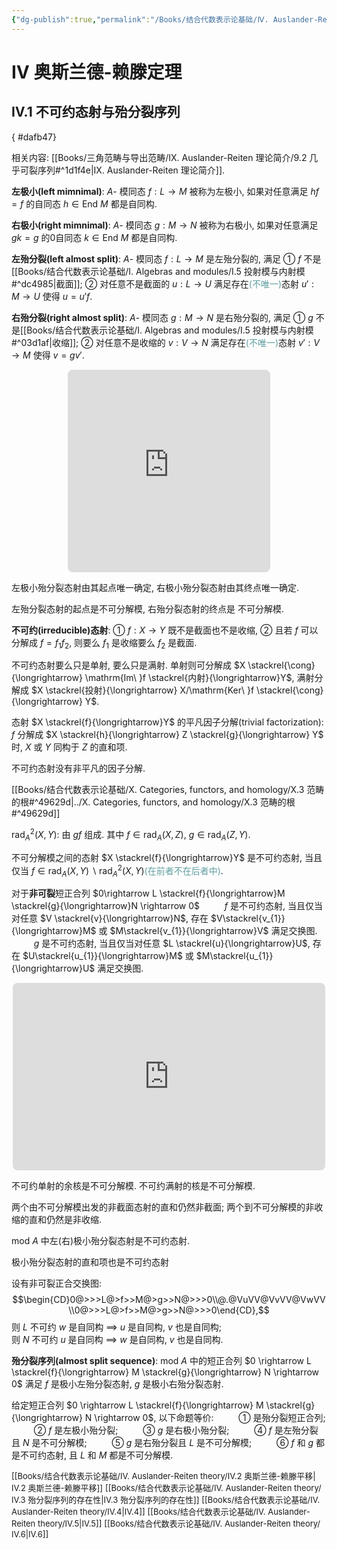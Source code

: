 ```yaml
---
{"dg-publish":true,"permalink":"/Books/结合代数表示论基础/Ⅳ. Auslander-Reiten theory/Ⅳ.1 不可约态射与殆分裂序列/","dgPassFrontmatter":true,"created":"2024-08-05T17:36:37.754+08:00","updated":"2024-08-07T08:49:51.101+08:00"}
---
```


# Ⅳ 奥斯兰德-赖滕定理

## Ⅳ.1 不可约态射与殆分裂序列  
{ #dafb47}


相关内容: [[Books/三角范畴与导出范畴/Ⅸ. Auslander-Reiten 理论简介/9.2 几乎可裂序列#^1d1f4e\|Ⅸ. Auslander-Reiten 理论简介]].

**左极小(left mimnimal)**: $A$- 模同态 $f:L \rightarrow M$ 被称为左极小, 如果对任意满足 $hf=f$ 的自同态 $h \in \mathrm{End\ } M$ 都是自同构.

**右极小(right mimnimal)**: $A$- 模同态 $g:M \rightarrow N$ 被称为右极小, 如果对任意满足 $gk=g$ 的0自同态 $k \in \mathrm{End\ } M$ 都是自同构.

**左殆分裂(left almost split)**: $A$- 模同态 $f:L \rightarrow M$ 是左殆分裂的, 满足 ① $f$ 不是[[Books/结合代数表示论基础/Ⅰ. Algebras and modules/Ⅰ.5 投射模与内射模#^dc4985\|截面]]; ② 对任意不是截面的 $u:L \rightarrow U$ 满足存在<font color=CadetBlue>(不唯一)</font>态射 $u':M \rightarrow U$ 使得 $u=u'f$. 

**右殆分裂(right almost split)**: $A$- 模同态 $g:M \rightarrow N$ 是右殆分裂的, 满足 ① $g$ 不是[[Books/结合代数表示论基础/Ⅰ. Algebras and modules/Ⅰ.5 投射模与内射模#^03d1af\|收缩]]; ② 对任意不是收缩的 $v:V \rightarrow N$ 满足存在<font color=CadetBlue>(不唯一)</font>态射 $v':V \rightarrow M$ 使得 $v=gv'$. 

<div style="text-align: center;">
<iframe class="quiver-embed" src="https://q.uiver.app/#q=WzAsNSxbMCwxLCJMIl0sWzEsMSwiTSJdLFswLDIsIlUiXSxbMiwxLCJOIl0sWzIsMCwiViJdLFswLDEsImYiXSxbMSwyLCJ1JyIsMCx7InN0eWxlIjp7ImJvZHkiOnsibmFtZSI6ImRhc2hlZCJ9fX1dLFswLDIsInUiLDJdLFsxLDMsImciXSxbNCwzLCJ2Il0sWzQsMSwidiciLDIseyJzdHlsZSI6eyJib2R5Ijp7Im5hbWUiOiJkYXNoZWQifX19XV0=&embed" width="324" height="324" style="border-radius: 8px; border: none;"></iframe>
</div>

左极小殆分裂态射由其起点唯一确定, 右极小殆分裂态射由其终点唯一确定.

左殆分裂态射的起点是不可分解模, 右殆分裂态射的终点是 不可分解模.

**不可约(irreducible)态射**: ① $f:X \rightarrow Y$ 既不是截面也不是收缩, ② 且若 $f$ 可以分解成 $f=f_{1}f_{2}$, 则要么 $f_{1}$ 是收缩要么 $f_{2}$ 是截面. 

不可约态射要么只是单射, 要么只是满射. 单射则可分解成 $X \stackrel{\cong}{\longrightarrow} \mathrm{Im\ }f \stackrel{内射}{\longrightarrow}Y$, 满射分解成 $X \stackrel{投射}{\longrightarrow} X/\mathrm{Ker\ }f \stackrel{\cong}{\longrightarrow} Y$.

态射 $X \stackrel{f}{\longrightarrow}Y$ 的平凡因子分解(trivial factorization):  $f$ 分解成 $X \stackrel{h}{\longrightarrow} Z \stackrel{g}{\longrightarrow} Y$ 时,  $X$ 或 $Y$ 同构于 $Z$ 的直和项. 

不可约态射没有非平凡的因子分解. 

[[Books/结合代数表示论基础/Ⅹ. Categories, functors, and homology/Ⅹ.3 范畴的根#^49629d\|../Ⅹ. Categories, functors, and homology/Ⅹ.3 范畴的根#^49629d]]

 $\mathrm{rad}^{2}_{A}(X,Y)$: 由  $gf$ 组成. 其中 $f\in \mathrm{rad}_{A}(X,Z)$,  $g \in \mathrm{rad}_{A}(Z,Y)$.

不可分解模之间的态射 $X \stackrel{f}{\longrightarrow}Y$ 是不可约态射, 当且仅当 $f\in \mathrm{rad }_A(X,Y) \backslash \mathrm{rad }_A^2(X,Y)$<font color=CadetBlue>(在前者不在后者中)</font>.

对于**非可裂**短正合列 $0\rightarrow L \stackrel{f}{\longrightarrow}M \stackrel{g}{\longrightarrow}N \rightarrow 0$ 
$\qquad$ $f$ 是不可约态射, 当且仅当对任意 $V \stackrel{v}{\longrightarrow}N$, 存在 $V\stackrel{v_{1}}{\longrightarrow}M$ 或 $M\stackrel{v_{1}}{\longrightarrow}V$ 满足交换图.
$\qquad$ $g$ 是不可约态射, 当且仅当对任意 $L \stackrel{u}{\longrightarrow}U$, 存在 $U\stackrel{u_{1}}{\longrightarrow}M$ 或 $M\stackrel{u_{1}}{\longrightarrow}U$ 满足交换图. 
 <div style="text-align: center;">
<iframe class="quiver-embed" src="https://q.uiver.app/#q=WzAsNyxbMCwxLCIwIl0sWzEsMSwiTCJdLFsyLDEsIk0iXSxbMywxLCJOIl0sWzQsMSwiMCJdLFszLDAsIlYiXSxbMSwyLCJVIl0sWzAsMV0sWzEsMiwiZiJdLFsyLDMsImciXSxbMyw0XSxbNSwzLCJ2Il0sWzEsNiwidSIsMl0sWzUsMiwidl8xIiwyLHsic3R5bGUiOnsiYm9keSI6eyJuYW1lIjoiZGFzaGVkIn0sImhlYWQiOnsibmFtZSI6Im5vbmUifX19XSxbNiwyLCJ1XzEiLDIseyJzdHlsZSI6eyJib2R5Ijp7Im5hbWUiOiJkYXNoZWQifSwiaGVhZCI6eyJuYW1lIjoibm9uZSJ9fX1dXQ==&embed" width="500" height="300" style="border-radius: 8px; border: none;"></iframe> 
</div>   

不可约单射的余核是不可分解模. 不可约满射的核是不可分解模. 

两个由不可分解模出发的非截面态射的直和仍然非截面; 
两个到不可分解模的非收缩的直和仍然是非收缩.

$\mathrm{mod\ }A$ 中左(右)极小殆分裂态射是不可约态射.

极小殆分裂态射的直和项也是不可约态射

 设有非可裂正合交换图:
  $$\begin{CD}0@>>>L@>f>>M@>g>>N@>>>0\\@.@VuVV@VvVV@VwVV\\0@>>>L@>f>>M@>g>>N@>>>0\end{CD},$$
  则 $L$ 不可约 $w$ 是自同构 $\implies$  $u$ 是自同构, $v$ 也是自同构; <br/> 则 $N$ 不可约 $u$ 是自同构 $\implies$  $w$ 是自同构, $v$ 也是自同构.

**殆分裂序列(almost split sequence)**:  $\mathrm{mod\ }A$ 中的短正合列 $0 \rightarrow L \stackrel{f}{\longrightarrow} M \stackrel{g}{\longrightarrow} N \rightarrow 0$ 满足 $f$ 是极小左殆分裂态射,  $g$ 是极小右殆分裂态射. 

给定短正合列 $0 \rightarrow L \stackrel{f}{\longrightarrow} M \stackrel{g}{\longrightarrow} N \rightarrow 0$, 以下命题等价: 
$\qquad$ ① 是殆分裂短正合列;
$\qquad$ ②  $f$ 是左极小殆分裂;
$\qquad$ ③  $g$ 是右极小殆分裂;
$\qquad$ ④  $f$ 是左殆分裂且 $N$ 是不可分解模;
$\qquad$ ⑤  $g$ 是右殆分裂且 $L$ 是不可分解模;
$\qquad$ ⑥  $f$ 和 $g$ 都是不可约态射, 且 $L$ 和 $M$ 都是不可分解模.

<font size="2"> [[Books/结合代数表示论基础/Ⅳ. Auslander-Reiten theory/Ⅳ.2 奥斯兰德-赖滕平移\|Ⅳ.2 奥斯兰德-赖滕平移]]</font>
<font size="2"> [[Books/结合代数表示论基础/Ⅳ. Auslander-Reiten theory/Ⅳ.3 殆分裂序列的存在性\|Ⅳ.3 殆分裂序列的存在性]]</font>
<font size="2"> [[Books/结合代数表示论基础/Ⅳ. Auslander-Reiten theory/Ⅳ.4\|Ⅳ.4]]</font>
<font size="2"> [[Books/结合代数表示论基础/Ⅳ. Auslander-Reiten theory/Ⅳ.5\|Ⅳ.5]]</font>
<font size="2"> [[Books/结合代数表示论基础/Ⅳ. Auslander-Reiten theory/Ⅳ.6\|Ⅳ.6]]</font>